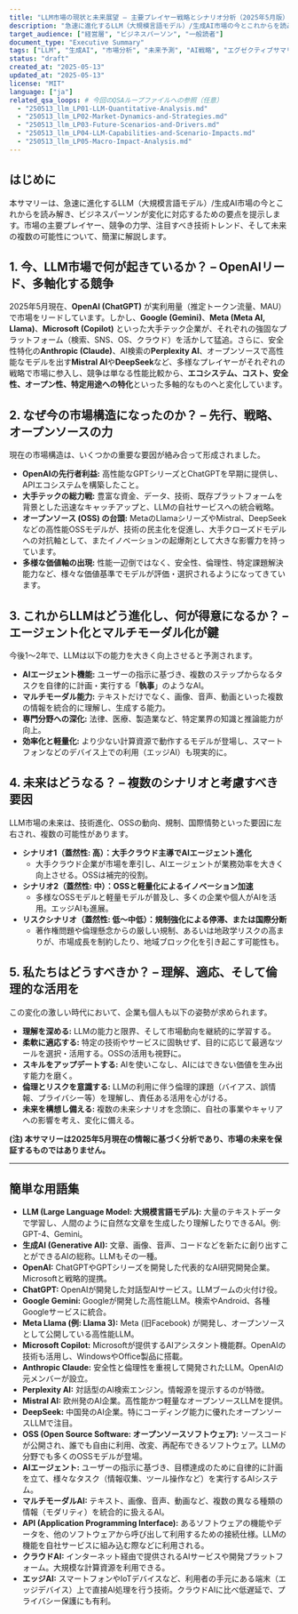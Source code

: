 ```yaml
---
title: "LLM市場の現状と未来展望 – 主要プレイヤー戦略とシナリオ分析（2025年5月版）"
description: "急速に進化するLLM（大規模言語モデル）/生成AI市場の今とこれからを読み解き、ビジネスパーソンが変化に対応するための要点を提示します。市場の主要プレイヤー、競争の力学、注目すべき技術トレンド、そして未来の複数の可能性について、簡潔に解説します。"
target_audience: ["経営層", "ビジネスパーソン", "一般読者"]
document_type: "Executive Summary"
tags: ["LLM", "生成AI", "市場分析", "未来予測", "AI戦略", "エグゼクティブサマリー"]
status: "draft"
created_at: "2025-05-13"
updated_at: "2025-05-13"
license: "MIT"
language: ["ja"]
related_qsa_loops: # 今回のQSAループファイルへの参照（任意）
  - "250513_llm_LP01-LLM-Quantitative-Analysis.md"
  - "250513_llm_LP02-Market-Dynamics-and-Strategies.md"
  - "250513_llm_LP03-Future-Scenarios-and-Drivers.md"
  - "250513_llm_LP04-LLM-Capabilities-and-Scenario-Impacts.md"
  - "250513_llm_LP05-Macro-Impact-Analysis.md"
---
```


## はじめに

本サマリーは、急速に進化するLLM（大規模言語モデル）/生成AI市場の今とこれからを読み解き、ビジネスパーソンが変化に対応するための要点を提示します。市場の主要プレイヤー、競争の力学、注目すべき技術トレンド、そして未来の複数の可能性について、簡潔に解説します。

## 1. 今、LLM市場で何が起きているか？ – OpenAIリード、多軸化する競争

2025年5月現在、**OpenAI (ChatGPT)** が実利用量（推定トークン流量、MAU）で市場をリードしています。しかし、**Google (Gemini)**、**Meta (Meta AI, Llama)**、**Microsoft (Copilot)** といった大手テック企業が、それぞれの強固なプラットフォーム（検索、SNS、OS、クラウド）を活かして猛追。さらに、安全性特化の**Anthropic (Claude)**、AI検索の**Perplexity AI**、オープンソースで高性能なモデルを出す**Mistral AI**や**DeepSeek**など、多様なプレイヤーがそれぞれの戦略で市場に参入し、競争は単なる性能比較から、**エコシステム、コスト、安全性、オープン性、特定用途への特化**といった多軸的なものへと変化しています。

## 2. なぜ今の市場構造になったのか？ – 先行、戦略、オープンソースの力

現在の市場構造は、いくつかの重要な要因が絡み合って形成されました。

- **OpenAIの先行者利益:** 高性能なGPTシリーズとChatGPTを早期に提供し、APIエコシステムを構築したこと。
- **大手テックの総力戦:** 豊富な資金、データ、技術、既存プラットフォームを背景とした迅速なキャッチアップと、LLMの自社サービスへの統合戦略。
- **オープンソース (OSS) の台頭:** MetaのLlamaシリーズやMistral、DeepSeekなどの高性能OSSモデルが、技術の民主化を促進し、大手クローズドモデルへの対抗軸として、またイノベーションの起爆剤として大きな影響力を持っています。
- **多様な価値軸の出現:** 性能一辺倒ではなく、安全性、倫理性、特定課題解決能力など、様々な価値基準でモデルが評価・選択されるようになってきています。

## 3. これからLLMはどう進化し、何が得意になるか？ – エージェント化とマルチモーダル化が鍵

今後1～2年で、LLMは以下の能力を大きく向上させると予測されます。

- **AIエージェント機能:** ユーザーの指示に基づき、複数のステップからなるタスクを自律的に計画・実行する「**執事**」のようなAI。
- **マルチモーダル能力:** テキストだけでなく、画像、音声、動画といった複数の情報を統合的に理解し、生成する能力。
- **専門分野への深化:** 法律、医療、製造業など、特定業界の知識と推論能力が向上。
- **効率化と軽量化:** より少ない計算資源で動作するモデルが登場し、スマートフォンなどのデバイス上での利用（エッジAI）も現実的に。

## 4. 未来はどうなる？ – 複数のシナリオと考慮すべき要因

LLM市場の未来は、技術進化、OSSの動向、規制、国際情勢といった要因に左右され、複数の可能性があります。

- **シナリオ1（蓋然性: 高）：大手クラウド主導でAIエージェント進化**
  - 大手クラウド企業が市場を牽引し、AIエージェントが業務効率を大きく向上させる。OSSは補完的役割。
- **シナリオ2（蓋然性: 中）：OSSと軽量化によるイノベーション加速**
  - 多様なOSSモデルと軽量モデルが普及し、多くの企業や個人がAIを活用。エッジAIも進展。
- **リスクシナリオ（蓋然性: 低～中低）：規制強化による停滞、または国際分断**
  - 著作権問題や倫理懸念からの厳しい規制、あるいは地政学リスクの高まりが、市場成長を制約したり、地域ブロック化を引き起こす可能性も。

## 5. 私たちはどうすべきか？ – 理解、適応、そして倫理的な活用を

この変化の激しい時代において、企業も個人も以下の姿勢が求められます。

- **理解を深める:** LLMの能力と限界、そして市場動向を継続的に学習する。
- **柔軟に適応する:** 特定の技術やサービスに固執せず、目的に応じて最適なツールを選択・活用する。OSSの活用も視野に。
- **スキルをアップデートする:** AIを使いこなし、AIにはできない価値を生み出す能力を磨く。
- **倫理とリスクを意識する:** LLMの利用に伴う倫理的課題（バイアス、誤情報、プライバシー等）を理解し、責任ある活用を心がける。
- **未来を構想し備える:** 複数の未来シナリオを念頭に、自社の事業やキャリアへの影響を考え、変化に備える。

**(注) 本サマリーは2025年5月現在の情報に基づく分析であり、市場の未来を保証するものではありません。**

---

## 簡単な用語集

- **LLM (Large Language Model: 大規模言語モデル):** 大量のテキストデータで学習し、人間のように自然な文章を生成したり理解したりできるAI。例: GPT-4、Gemini。
- **生成AI (Generative AI):** 文章、画像、音声、コードなどを新たに創り出すことができるAIの総称。LLMもその一種。
- **OpenAI:** ChatGPTやGPTシリーズを開発した代表的なAI研究開発企業。Microsoftと戦略的提携。
- **ChatGPT:** OpenAIが開発した対話型AIサービス。LLMブームの火付け役。
- **Google Gemini:** Googleが開発した高性能LLM。検索やAndroid、各種Googleサービスに統合。
- **Meta Llama (例: Llama 3):** Meta (旧Facebook) が開発し、オープンソースとして公開している高性能LLM。
- **Microsoft Copilot:** Microsoftが提供するAIアシスタント機能群。OpenAIの技術も活用し、WindowsやOffice製品に搭載。
- **Anthropic Claude:** 安全性と倫理性を重視して開発されたLLM。OpenAIの元メンバーが設立。
- **Perplexity AI:** 対話型のAI検索エンジン。情報源を提示するのが特徴。
- **Mistral AI:** 欧州発のAI企業。高性能かつ軽量なオープンソースLLMを提供。
- **DeepSeek:** 中国発のAI企業。特にコーディング能力に優れたオープンソースLLMで注目。
- **OSS (Open Source Software: オープンソースソフトウェア):** ソースコードが公開され、誰でも自由に利用、改変、再配布できるソフトウェア。LLMの分野でも多くのOSSモデルが登場。
- **AIエージェント:** ユーザーの指示に基づき、目標達成のために自律的に計画を立て、様々なタスク（情報収集、ツール操作など）を実行するAIシステム。
- **マルチモーダルAI:** テキスト、画像、音声、動画など、複数の異なる種類の情報（モダリティ）を統合的に扱えるAI。
- **API (Application Programming Interface):** あるソフトウェアの機能やデータを、他のソフトウェアから呼び出して利用するための接続仕様。LLMの機能を自社サービスに組み込む際などに利用される。
- **クラウドAI:** インターネット経由で提供されるAIサービスや開発プラットフォーム。大規模な計算資源を利用できる。
- **エッジAI:** スマートフォンやIoTデバイスなど、利用者の手元にある端末（エッジデバイス）上で直接AI処理を行う技術。クラウドAIに比べ低遅延で、プライバシー保護にも有利。

